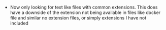 
- Now only looking for text like files with common extensions. This does have a downside of the extension not being available in files like docker file and similar no extension files, or simply extensions I have not included
